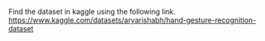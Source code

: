 Find the dataset in kaggle using the following link.
https://www.kaggle.com/datasets/aryarishabh/hand-gesture-recognition-dataset
